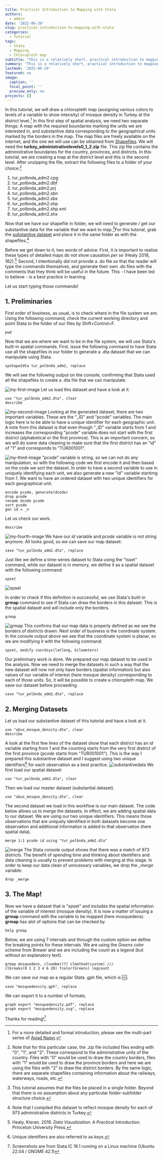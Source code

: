 ```yaml
---
title: Practical Introduction to Mapping with Stata
authors: 
  - admin
date: '2022-06-29'
slug: practical-introduction-to-mapping-with-stata
categories:
  - Tutorial
tags:
  - Stata
  - Mapping
  - Chloropleth map
subtitle: "This is a relatively short, practical introduction to mapping with Stata designed to get the newcomer started in no time and provide a quick refresher as needed." 
summary: "This is a relatively short, practical introduction to mapping with Stata designed to get the newcomer started in no time and provide a quick refresher as needed." 
lastmod: '2022-06-29'
featured: no
image:
  caption: ''
  focal_point: ''
  preview_only: no
projects: []
---
```


In this tutorial, we will draw a chloropleth map (assigning various colors to levels of a variable to show intensity) of mosque density in Turkey at the district level.[^1] In this first step of spatial analysis, we need two separate things: A map with the required boundaries marking the units we are interested in, and substantive data corresponding to the geographical units marked by the borders in the map. The map files are freely available on the internet, and the one we will use can be obtained from  [Shapefiles](https://data.humdata.org/dataset/turkey-administrative-boundaries-levels-0-1-2). We will need the **turkey_administrativelevels0_1_2.zip** file. This zip file contains the administrative boundaries for the country, provinces, and districts. In this tutorial, we are creating a map at the district level and this is the second level. After unzipping the file, extract the following files to a folder of your choice:[^2]

1. tur_polbnda_adm2.cpg
2. tur_polbnda_adm2.dbf
3. tur_polbnda_adm2.prj
4. tur_polbnda_adm2.sbn
5. tur_polbnda_adm2.sbx
6. tur_polbnda_adm2.shp
7. tur_polbnda_adm2.shp.xml
8. tur_polbnda_adm2.shx

Now that we have our shapefile in folder, we will need to generate / get our substantive data for the variable that we want to map.[^3]For this tutorial, grab the [substantive dataset](https://github.com/murabus/religion_data/blob/main/abus_mosque_density.dta) and place it in the same folder as with the shapefiles.[^4] 

Before we get down to it, two words of advice: First, it is important to realize these types of detailed maps do not show causation *per se* (Healy 2018, 182).[^5] Second, I intentionally did not provide a .do file so that the reader will type the commands themselves, and generate their own .do files with the comments that they think will be useful in the future. This - I have been led to believe - is a best practice in learning.

Let us start typing those commands!

## 1. Preliminaries

First order of business, as usual, is to check where in the file system we are. Using the following command, check the current working directory and point Stata to the folder of our files by Shift+Control+F. 

```
pwd
```
Now that we are where we want to be in the file system, we will use Stata's built-in spatial commands. First, issue the following command to have Stata use all the shapefiles in our folder to generate a .dta dataset that we can manipulate using Stata.

```
spshape2dta tur_polbnda_adm2, replace
```
We will see the following output on the console, confirming that Stata used all the shapefiles to create a .dta file that we can manipulate.

![my-first-image](image1.png)
Let us load this dataset and have a look at it. 
```
use "tur_polbnda_adm2.dta", clear
describe
```
![my-second-image](image2.png)
Looking at the generated dataset, there are two important variables. These are the "_ID" and "pcode" variables. The main logic here is to be able to have a unique identifier for each geographic unit. A note from this dataset is that even though "_ID" variable starts from 1 and increases the corresponding "pcode" variable does not start with the first district (alphabetical or the first province). This is an important concern, so we will do some data cleaning to make sure that the first district has an "id" of "1" and corresponds to "TUR001001".

![my-third-image](image3.png)
"pcode" variable is string, so we can not do any manipulation, so with the following code we first encode it and then based on the code we sort the dataset. In order to have a second variable to use in uniquely identifying each unit, we also generate a new "id" variable startimg from 1. We want to have an ordered dataset with two unique identifiers for each geographical unit.

```
encode pcode, generate(dcode)
drop pcode
rename dcode pcode
sort pcode
gen id = _n 
```
Let us check our work.

```
describe
```
![my-fourth-image](image4.png)
We have our *id* variable and *pcode* variable is not string anymore. All looks good, so we can save our map dataset:

```
save "tur_polbnda_adm2.dta", replace
```
Just like we define a time-series dataset to Stata using the "tsset" command, while our dataset is in memory, we define it as a spatial dataset with the following command:

```
spset
```
![spset](image7.png)

In order to check if this definition is successful, we use Stata's built-in **grmap** command to see if Stata can draw the borders in this dataset. This is the spatial dataset and will include only the borders.

```
grmap
```
![grmap](image8.png)
This confirms that our map data is properly defined as we see the borders of districts drawn.
Next order of business is the coordinate system. In the console output above we see that the coordinate system is planar, so we are modifying it with the following command:

```
spset, modify coordsys(latlong, kilometers)
```
Our preliminary work is done. We prepared our map dataset to be used in the analysis. Now we need to merge the datasets in such a way that the new dataset will now not only have borders (spatial information) but also values of our variable of interest (here mosque density) corresponding to each of those units. So, it will be possible to create a chloropleth map. We save our dataset before proceeding.

```
save "tur_polbnda_adm2.dta", replace
```

## 2. Merging Datasets
Let us load our substantive dataset of this tutorial and have a look at it. 

```
use "abus_mosque_density.dta", clear
describe
```
A look at the first few lines of the dataset show that each district has an *id* variable starting from 1 and the counting starts from the very first district of the first province (*pcode* starts from "TUR001001"). This is the way I prepared this substantive dataset and I suggest using two unique identifiers[^6] for each observation as a best practice.
![substantivedata](image5.png)
We first load our spatial dataset:
```
use "tur_polbnda_adm2.dta", clear
```

Then we load our master dataset (substantial dataset).
```
use "abus_mosque_density.dta", clear    
```
The second dataset we load in this workflow is our main dataset. The code below allows us to merge the datasets. In effect, we are adding spatial data to our dataset. We are using our two unique identifiers. This means those observations that are uniquely identified in both datasets become one observation and additional information is added to that observation (here spatial data).
```
merge 1:1 pcode id using "tur_polbnda_adm2.dta"
```
![merge](image6.png)
The Stata console output shows that there was a match of 973 districts. The benefit of spending time and thinking about identifiers and data cleaning is usually to prevent problems with merging at this stage. In order to keep our data clean of unncessary variables, we drop the *_merge* variable:
```
drop _merge
```

## 3. The Map!

Now we have a dataset that is "spset" and includes the spatial information of the variable of interest (mosque density). It is now a matter of issuing a **grmap** command with the variable to be mapped (here mosquedens). **grmap** has alot of options that can be checked by 
```
help grmap
```
Below, we are using 7 intervals and through the custom option we define the breaking points for these intervals. We are using the *Greens* color scheme from Brewer and we are including the count as a legend (but without an explanatory text). 
```
grmap mosquedens, clnumber(7) clmethod(custom) ///
clbreaks(0 1 2 3 4 6 20) fcolor(Greens) legcount
```
We can save our map as a regular Stata .gph file, which is :cool:.
```
save "mosquedensity.gph", replace
```
We can export it to a number of formats.
```
graph export "mosquedensity.pdf", replace
graph export "mosquedensity.svg", replace
```
Thanks for reading![^7]


[^1]: For a more detailed and formal introduction, please see the multi-part series of [Asjad Naqvi](https://medium.com/the-stata-guide/covid-19-visualizations-with-stata-part-4-maps-fbd4fe2642f6).
[^2]: Note that for this particular case, the .zip file included files ending with "0", "1", and "2". These correspond to the administrative units of the country. Files with "0" would be used to draw the country borders, files with "1" would be used to draw the province borders and here we are using the files with "2" to draw the district borders. By the same logic, there are separate shapefiles containing information about the railways, waterways, roads, etc.
[^3]: This tutorial assumes that the files be placed in a single folder. Beyond that there is no assumption about any particular folder-subfolder structure choice.
[^4]: Note that I compiled this dataset to reflect mosque density for each of 973 administrative districts in Turkey.
[^5]: Healy, Kieran. 2018. *Data Visualization: A Practical Introduction.* Princeton University Press. 
[^6]: Unique identifiers are also referred to as *keys*.
[^7]: Screenshots are from Stata IC 16.1 running on a Linux machine (Ubuntu 22.04 / GNOME 42.1)
